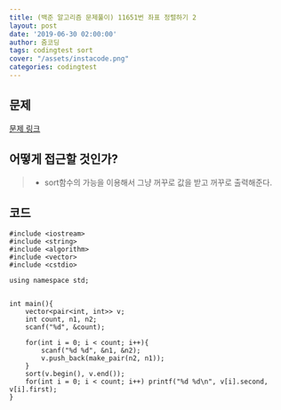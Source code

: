 ```yaml
---
title: (백준 알고리즘 문제풀이) 11651번 좌표 정렬하기 2
layout: post
date: '2019-06-30 02:00:00'
author: 줌코딩
tags: codingtest sort
cover: "/assets/instacode.png"
categories: codingtest
---
```


## 문제

[문제 링크](https://www.acmicpc.net/problem/11651)

## 어떻게 접근할 것인가?

>* sort함수의 가능을 이용해서 그냥 꺼꾸로 값을 받고 꺼꾸로 출력해준다.

## 코드

    #include <iostream>
    #include <string>
    #include <algorithm>
    #include <vector>
    #include <cstdio>

    using namespace std;


    int main(){
        vector<pair<int, int>> v;
        int count, n1, n2;
        scanf("%d", &count);

        for(int i = 0; i < count; i++){
            scanf("%d %d", &n1, &n2);
            v.push_back(make_pair(n2, n1));
        }
        sort(v.begin(), v.end());
        for(int i = 0; i < count; i++) printf("%d %d\n", v[i].second, v[i].first);
    }


